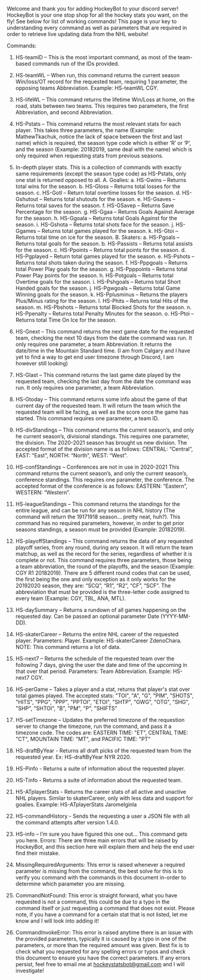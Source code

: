 Welcome and thank you for adding HockeyBot to your discord server! HockeyBot is your one stop shop for all the hockey stats you want, on the fly! See below for list of working commands!
This page is your key to understanding every command as well as parameters that are required in order to retrieve live updating data from the NHL website!

Commands:
1.	HS-teamID – This is the most important command, as most of the team-based commands run of the IDs provided.
2.	HS-teamWL – When run, this command returns the current season Win/loss/OT record for the requested team, requiring 1 parameter, the opposing teams Abbreviation. Example: HS-teamWL CGY.
3.	HS-lifeWL – This command returns the lifetime Win/Loss at home, on the road, stats between two teams. This requires two parameters, the first Abbreviation, and second Abbreviation.
4.	HS-Pstats – This command returns the most relevant stats for each player. This takes three parameters, the name (Example: MathewTkachuk, notice the lack of space between the first and last name) which is required, the season type code which is either ‘R’ or ‘P’, and the season (Example: 20182019, same deal with the name) which is only required when requesting stats from previous seasons. 
5.	In-depth player stats. This is a collection of commands with exactly same requirements (except the season type code) as HS-Pstats, only one stat is returned opposed to all.
    A.	Goalies:
        a.	HS-Gwins – Returns total wins for the season.
        b.	HS-Gloss – Returns total losses for the season.
        c.	HS-Gotl – Return total overtime losses for the season.
        d.	HS-Gshutout – Returns total shutouts for the season.
        e.	HS-Gsaves – Returns total saves for the season.
        f.	HS-GSavep – Returns Save Percentage for the season.
        g.	HS-Ggaa – Returns Goals Against Average for the season.
        h.	HS-Ggoala – Returns total Goals Against for the season.
        i.	HS-Gshota – Returns total shots face for the season.
        j.	HS-Ggames – Returns total games played for the season.
        k.	HS-Gtoi – Returns total time on ice for the season.
    B.	Skaters:
        a.	HS-Pgoals – Returns total goals for the season.
        b.	HS-Passists – Returns total assists for the season.
        c.	HS-Ppoints – Returns total points for the season.
        d.	HS-Pgplayed – Return total games played for the season.
        e.	HS-Pshots – Returns total shots taken during the season.
        f.	HS-Pppgoals – Returns total Power Play goals for the season.
        g.	HS-Ppppoints – Returns total Power Play points for the season.
        h.	HS-Potgoals – Returns total Overtime goals for the season.
        i.	HS-Pshgoals – Returns total Short Handed goals for the season.
        j.	HS-Pgwgoals – Returns total Game Winning goals for the season.
        k.	HS-Pplusminus – Returns the players Plus/Minus rating for the season.
        l.	HS-Phits – Returns total Hits of the season.
        m.	HS-Pbshots – Returns total Blocked Shots for the season.
        n.	HS-Ppenalty – Returns total Penalty Minutes for the season.
        o.	HS-Ptoi – Returns total Time On Ice for the season.

6.	HS-Gnext – This command returns the next game date for the requested team, checking the next 10 days from the date the command was run. It only requires one parameter, a team Abbreviation. It returns the date/time in the Mountain Standard time. (I am from Calgary and I have yet to find a way to get end user timezone through Discord, I am however still looking)
7.	HS-Glast – This command returns the last game date played by the requested team, checking the last day from the date the command was run. It only requires one parameter, a team Abbreviation.
8.	HS-Gtoday – This command returns some info about the game of that current day of the requested team. It will return the team which the requested team will be facing, as well as the score once the game has started. This command requires one parameter, a team ID.
9.	HS-divStandings – This command returns the current season’s, and only he current season’s, divisional standings. This requires one parameter, the division. The 2020-2021 season has brought us new division. The accepted format of the division name is as follows: CENTRAL: “Central”, EAST: “East”, NORTH: “North”, WEST: “West”.
10.	HS-confStandings – Conferences are not in use in 2020-2021 This command returns the current season’s, and only the current season’s, conference standings. This requires one parameter, the conference. The accepted format of the conference is as follows: EASTERN: “Eastern”, WESTERN: “Western”.
11.	HS-leagueStandings – This command returns the standings for the entire league, and can be run for any season in NHL history (The command will return the 19171918 season… pretty neat, huh?). This command has no required parameters, however, in order to get prior seasons standings, a season must be provided (Example: 20182019).
12.	HS-playoffStandings – This command returns the data of any requested playoff series, from any round, during any season. It will return the team matchup, as well as the record for the series, regardless of whether it is complete or not. This command requires three parameters, those being a team abbreviation, the round of the playoffs, and the season (Example: CGY R1 20182019). There are 5 different round codes that can be used, the first being the one and only exception as it only works for the 20192020 season, they are: “SCQ”, “R1”, “R2”, “CF”, “SCF”. The abbreviation that must be provided is the three-letter code assigned to every team (Example: CGY, TBL, ANA, MTL).
13.	HS-daySummary – Returns a rundown of all games happening on the requested day. Can be passed an optional parameter Date (YYYY-MM-DD).
14.	HS-skaterCareer – Returns the entire NHL career of the requested player. Parameters: Player. Example: HS-skaterCareer ZdenoChara. NOTE: This command returns a lot of data.
15.	HS-next7 – Returns the schedule of the requested team over the following 7 days, giving the user the date and time of the upcoming in that over that period. Parameters: Team Abbreviation. Example: HS-next7 CGY.
16.	HS-perGame – Takes a player and a stat, returns that player's stat over total games played. The accepted stats: "TOI", "A", "G", "PIM", "SHOTS", "HITS", "PPG", "PPP", "PPTOI", "ETOI", "SHTP", "GWG", "OTG", "SHG", "SHP", "SHTOI", "B", "PM", "P", "SHIFTS"
17.	HS-setTimezone – Updates the preferred timezone of the requestion server to change the timezone, run the command, and pass it a timezone code. The codes are: EASTERN TIME: "ET", CENTRAL TIME: "CT", MOUNTAIN TIME: "MT", and PACIFIC TIME: "PT"
18. HS-draftByYear - Returns all draft picks of the requested team from the requested year. Ex: HS-draftByYear NYR 2020.
19. HS-Pinfo - Returns a suite of information about the requested player.
20. HS-Tinfo - Returns a suite of information about the requested team.
21. HS-ATplayerStats - Returns the career stats of all active and unactive NHL players. Similar to skaterCareer, only with less data and support for goalies. Example: HS-ATplayerStats JaromeIginla
22. HS-commandHistory - Sends the requesting a user a JSON file with all the command attempts after version 1.4.0.
23.	HS-info – I’m sure you have figured this one out… This command gets you here.
Errors:
There are three main errors that will be raised by HockeyBot, and this section here will explain them and help the end user find their mistake.
1.	MissingRequiredArguments: This error is raised whenever a required parameter is missing from the command, the best solve for this is to verify you command with the commands in this document in-order to determine which parameter you are missing.
2.	CommandNotFound: This error is straight forward, what you have requested is not a command, this could be due to a typo in the command itself or just requesting a command that does not exist. Please note, if you have a command for a certain stat that is not listed, let me know and I will look into adding it!
3.	CommandInvokeError: This error is raised anytime there is an issue with the provided parameters, typically it is caused by a typo in one of the parameters, or more than the required amount was given. Best fix is to check what you requested for any spelling errors or typos and check this document to ensure you have the correct parameters.
If any errors persist, feel free to email me at hockeystatsbot@gmail.com and I will investigate!
